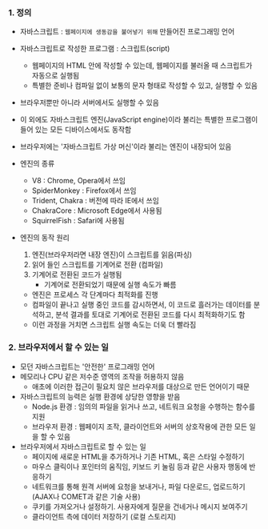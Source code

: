 
### 1. 정의
- 자바스크립트 : `웹페이지에 생동감을 불어넣기 위해` 만들어진 프로그래밍 언어
- 자바스크립트로 작성한 프로그램 : 스크립트(script)
    - 웹페이지의 HTML 안에 작성할 수 있는데, 웹페이지를 불러올 때 스크립트가 자동으로 실행됨
    - 특별한 준비나 컴파일 없이 보통의 문자 형태로 작성할 수 있고, 실행할 수 있음
- 브라우저뿐만 아니라 서버에서도 실행할 수 있음
- 이 외에도 자바스크립트 엔진(JavaScript engine)이라 불리는 특별한 프로그램이 들어 있는 모든 디바이스에서도 동작함
- 브라우저에는 '자바스크립트 가상 머신'이라 불리는 엔진이 내장되어 있음
- 엔진의 종류
    - V8 : Chrome, Opera에서 쓰임
    - SpiderMonkey : Firefox에서 쓰임
    - Trident, Chakra : 버전에 따라 IE에서 쓰임
    - ChakraCore : Microsoft Edge에서 사용됨
    - SquirrelFish : Safari에 사용됨

- 엔진의 동작 원리
    1. 엔진(브라우저라면 내장 엔진)이 스크립트를 읽음(파싱)
    2. 읽어 들인 스크립트를 기계어로 전환 (컴파일)
    3. 기계어로 전환된 코드가 실행됨
        - 기계어로 전환되었기 때문에 실행 속도가 빠름
    - 엔진은 프로세스 각 단계마다 최적화를 진행
    - 컴파일이 끝나고 실행 중인 코드를 감시하면서, 이 코드로 흘러가는 데이터를 분석하고, 분석 결과를 토대로 기계어로 전환된 코드를 다시 최적화하기도 함
    - 이런 과정을 거치면 스크립트 실행 속도는 더욱 더 빨라짐

### 2. 브라우저에서 할 수 있는 일
- 모던 자바스크립트는 '안전한' 프로그래밍 언어
- 메모리나 CPU 같은 저수준 영역의 조작을 허용하지 않음
    - 애초에 이러한 접근이 필요치 않은 브라우저를 대상으로 만든 언어이기 때문
- 자바스크립트의 능력은 실행 환경에 상당한 영향을 받음
    - Node.js 환경 : 임의의 파일을 읽거나 쓰고, 네트워크 요청을 수행하는 함수를 지원
    - 브라우저 환경 : 웹페이지 조작, 클라이언트와 서버의 상호작용에 관한 모든 일을 할 수 있음
- 브라우저에서 자바스크립트로 할 수 있는 일
    - 페이지에 새로운 HTML을 추가하거나 기존 HTML, 혹은 스타일 수정하기
    - 마우스 클릭이나 포인터의 움직임, 키보드 키 눌림 등과 같은 사용자 행동에 반응하기
    - 네트워크를 통해 원격 서버에 요청을 보내거나, 파일 다운로드, 업로드하기(AJAX나 COMET과 같은 기술 사용)
    - 쿠키를 가져오거나 설정하기. 사용자에게 질문을 건네거나 메시지 보여주기
    - 클라이언트 측에 데이터 저장하기 (로컬 스토리지)